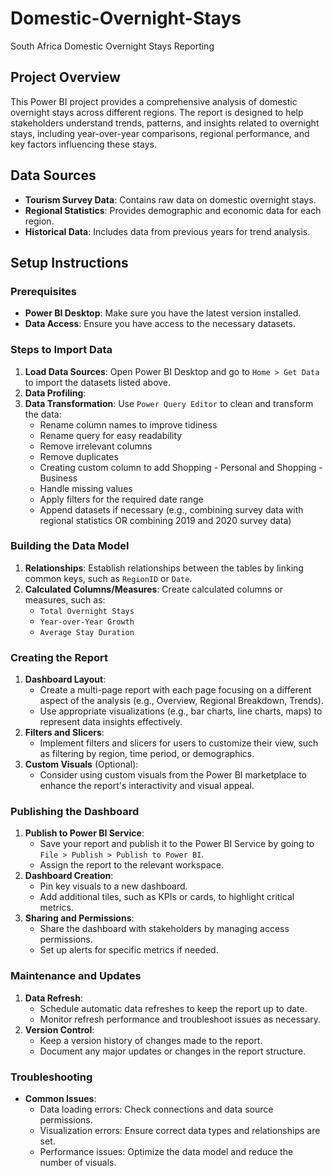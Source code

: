 # Domestic-Overnight-Stays
South Africa Domestic Overnight Stays Reporting

## Project Overview
This Power BI project provides a comprehensive analysis of domestic overnight stays across different regions. The report is designed to help stakeholders understand trends, patterns, and insights related to overnight stays, including year-over-year comparisons, regional performance, and key factors influencing these stays.

## Data Sources
- **Tourism Survey Data**: Contains raw data on domestic overnight stays.
- **Regional Statistics**: Provides demographic and economic data for each region.
- **Historical Data**: Includes data from previous years for trend analysis.

## Setup Instructions

### Prerequisites
- **Power BI Desktop**: Make sure you have the latest version installed.
- **Data Access**: Ensure you have access to the necessary datasets.

### Steps to Import Data
1. **Load Data Sources**: Open Power BI Desktop and go to `Home > Get Data` to import the datasets listed above.
2. **Data Profiling**:
3. **Data Transformation**: Use `Power Query Editor` to clean and transform the data:
   - Rename column names to improve tidiness
   - Rename query for easy readability
   - Remove irrelevant columns
   - Remove duplicates
   - Creating custom column to add Shopping - Personal and Shopping - Business
   - Handle missing values
   - Apply filters for the required date range
   - Append datasets if necessary (e.g., combining survey data with regional statistics OR combining 2019 and 2020 survey data)

### Building the Data Model
1. **Relationships**: Establish relationships between the tables by linking common keys, such as `RegionID` or `Date`.
2. **Calculated Columns/Measures**: Create calculated columns or measures, such as:
   - `Total Overnight Stays`
   - `Year-over-Year Growth`
   - `Average Stay Duration`

### Creating the Report
1. **Dashboard Layout**:
   - Create a multi-page report with each page focusing on a different aspect of the analysis (e.g., Overview, Regional Breakdown, Trends).
   - Use appropriate visualizations (e.g., bar charts, line charts, maps) to represent data insights effectively.
2. **Filters and Slicers**:
   - Implement filters and slicers for users to customize their view, such as filtering by region, time period, or demographics.
3. **Custom Visuals** (Optional):
   - Consider using custom visuals from the Power BI marketplace to enhance the report's interactivity and visual appeal.

### Publishing the Dashboard
1. **Publish to Power BI Service**:
   - Save your report and publish it to the Power BI Service by going to `File > Publish > Publish to Power BI`.
   - Assign the report to the relevant workspace.
2. **Dashboard Creation**:
   - Pin key visuals to a new dashboard.
   - Add additional tiles, such as KPIs or cards, to highlight critical metrics.
3. **Sharing and Permissions**:
   - Share the dashboard with stakeholders by managing access permissions.
   - Set up alerts for specific metrics if needed.

### Maintenance and Updates
1. **Data Refresh**:
   - Schedule automatic data refreshes to keep the report up to date.
   - Monitor refresh performance and troubleshoot issues as necessary.
2. **Version Control**:
   - Keep a version history of changes made to the report.
   - Document any major updates or changes in the report structure.

### Troubleshooting
- **Common Issues**: 
   - Data loading errors: Check connections and data source permissions.
   - Visualization errors: Ensure correct data types and relationships are set.
   - Performance issues: Optimize the data model and reduce the number of visuals.
